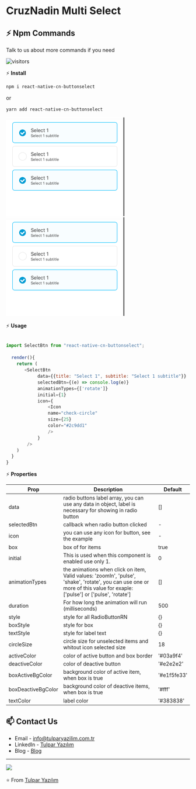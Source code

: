 # CruzNadin Multi Select 


## ⚡ Npm Commands

Talk to us about more commands if you need

![visitors](https://visitor-badge.glitch.me/badge?page_id=react-native-cn-buttonselect.CruzNadin)

⚡ **Install**
  
```bash
npm i react-native-cn-buttonselect
```
or
```bash
yarn add react-native-cn-buttonselect
```

![android](https://github.com/CruzNadin/react-native-cn-buttonselect/blob/main/screen_1.png)
![ios](https://github.com/CruzNadin/react-native-cn-buttonselect/blob/main/screen_1.png)

⚡ **Usage**
  
```javascript

import SelectBtn from "react-native-cn-buttonselect";

  render(){
    return (
       <SelectBtn 
            data={{title: "Select 1", subtitle: "Select 1 subtitle"}} 
            selectedBtn={(e) => console.log(e)} 
            animationTypes={['rotate']}
            initial={1}
            icon={
                <Icon
                name="check-circle"
                size={25}
                color="#2c9dd1"
                />
            }
        />
    )
  }
}
```
⚡ **Properties**

| Prop  | Description | Default |
| ------------- | ------------- | ------------- |
| data  | radio buttons label array, you can use any data in object, label is necessary for showing in radio button | [] |
| selectedBtn  | callback when radio button clicked | - |
| icon  | you can use any icon for button, see the example | - |
| box  | box of for items  | true |
| initial  | This is used when this component is enabled use only 1. | 0 |
| animationTypes  | the animations when click on item, Valid values: 'zoomIn', 'pulse', 'shake', 'rotate', you can use one or more of this value for exaple: ['pulse'] or ['pulse', 'rotate']  | [] |
| duration  | For how long the animation will run (milliseconds) | 500 |
| style  | style for all RadioButtonRN  | {} |
| boxStyle  | style for box  | {} |
| textStyle  | style for label text  | {} |
| circleSize  | circle size for unselected items and whitout icon selected size | 18 |
| activeColor  | color of active button and box border  | '#03a9f4' |
| deactiveColor  | color of deactive button  | '#e2e2e2' |
| boxActiveBgColor  | background color of active item, when box is true | '#e1f5fe33' |
| boxDeactiveBgColor  | background color of deactive items, when box is true  | '#fff' |
| textColor  | label color  | '#383838' |

## 📫 Contact Us

- Email - [info@tulparyazilim.com.tr](mailto:info@tulparyazilim.com.tr)
- LinkedIn - [Tulpar Yazılım](https://www.linkedin.com/company/tulparyazilim)
- Blog - [Blog](https://www.tulparyazilim.com.tr/blog)

---

<img src="https://www.tulparyazilim.com.tr/img/logo.png" />

⭐️ From [Tulpar Yazılım](https://github.com/tulparyazilim)
